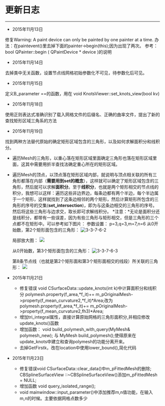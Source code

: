 # 更新日志
---
- 2015年11月13日 

修复Warning: A paint device can only be painted by one painter at a time.
            办法：在paintevent()里去掉下面的painter->begin(this);因为出现了两次。
            参考：bool QPainter::begin ( QPaintDevice * device )的说明

- 2015年11月14日 

去掉类中无关函数，设置节点线网格初始参数化不可见，待参数化后可见。

- 2015年11月15日 

定义B_parameter ==的函数，用在
  void KnotsViewer::set_knots_view(bool kv) 

-  2015年11月18日 

使用正则表达式准确识别了载入网格文件的后缀名、正确的曲率文件，提出了新的查找矩形区域三角系的方法

- 2015年11月19日

 找到两种方法替代原始的确定矩形区域包含的三角形，以及如何求解面积分和线积分。
  + 遍历Mesh的三角形，以重心落在矩形区域里面确定三角形也落在矩形区域里面，这其中需要用折半查找法确定重心所在的矩形区域。
  + 遍历Mesh的顶点，以顶点落在矩形区域内部，就说明与顶点相关联的所有三角形都落在内部（**需要用到set的概念**），这样就可以确定了矩形区域包含的三角形，然后就可以求解**面积分**。至于**线积分**，也就是两个矩形相交的节点线的积分，我想可以这样：遍历这些非边界边，每条边都有两个半边，每个半边属于一个矩形，这样就找到了这条边相邻的两个矩形，然后计算矩形所包含的三角形的序号的交集(**set_intersection**)，即为与这条边相交的三角形的序号。然后将这些三角形与边求交，取长即可求解线积分。
 *注意：*无论是面积分还是线积分，都带有一些误差，因为有些三角形与矩形相交，但是三角形的三个点都不在矩形中。可以参考如下图片：
  参数设置：
    p=3,q=3,m=7,n=6
    从0开始数，第2个矩形面包含的三角形：
     ![3-3-7-6-2][1]
     
    局部放大图：
     ![][2]

    从0开始数，第3个矩形面包含的三角形：
     ![3-3-7-6-3][3]

    第8条节点线（也就是第2个矩形面和第3个矩形面相交的线段）所关联的三角形：
    ![][4]
- 2015年11月21日
  + 修复错误 
  void  CSurfaceData::update_knots(int k)中计算面积分和线积分 
  polymesh.property(f_area,*f_it)+= m_pOriginalMesh->property(f_mean_curvature2,*f_it)*Area;改为
  polymesh.property(f_area,*f_it)+= m_pOriginalMesh->property(f_mean_curvature2,fh3)*Area;
  + 增加tri_integral属性，直接计算原始网格的三角形面积分,并相应修改update_knots()函数
  + 增加函数： void   build_polymesh_with_query(MyMesh& polymesh_new);
  与  MyMesh build_polymesh();使得原来在update_knots中建立和查询polymesh的功能分离开来。
  + 去掉GetFirstk，改在location中使用lower_bound(),简化代码
- 2015年11月23日
  + 修复错误void CSurfaceData::clear_data()中m_pFittedMesh的删除;
   CBSplineSurfaceView ::~CBSplineSurfaceView()添加m_pFittedMesh = NULL;
  + 增加函数 void  query_isolated_range(); 
  + void mainwindow::input_parameter()中添加推荐m,n值功能，在输入m,n的时候。主要依据网格点数多少   





  [1]: http://7xohdy.com1.z0.glb.clouddn.com/bspline_img/01/h11.jpg
  [2]: http://7xohdy.com1.z0.glb.clouddn.com/bspline_img/3-3-7-6-2/01/h14.jpg
  [3]:
  http://7xohdy.com1.z0.glb.clouddn.com/bspline_img/01/h1.jpg?imageView2/1/w/406/h/432/q/75
  [4]: http://7xohdy.com1.z0.glb.clouddn.com/01.jpg